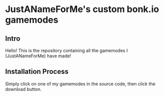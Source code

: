 # JustANameForMe's custom bonk.io gamemodes
   ## Intro
   Hello! This is the repository containing all the gamemodes I (JustANameForMe) have made!
   ## Installation Process
   Simply click on one of my gamemodes in the source code, then click the download button.
